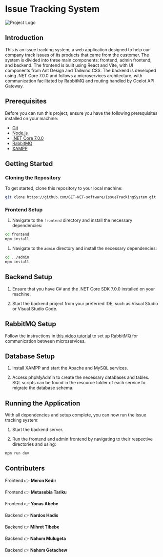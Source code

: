 # Issue Tracking System

![Project Logo](/path/to/your/logo.png) <!-- If you have a project logo, include it here -->

## Introduction

This is an issue tracking system, a web application designed to help our company track issues of its products that came from the customer. The system is divided into three main components: frontend, admin frontend, and backend. The frontend is built using React and Vite, with UI components from Ant Design and Tailwind CSS. The backend is developed using .NET Core 7.0.0 and follows a microservices architecture, with communication facilitated by RabbitMQ and routing handled by Ocelot API Gateway.

## Prerequisites

Before you can run this project, ensure you have the following prerequisites installed on your machine:

- [Git](https://git-scm.com/)
- [Node.js](https://nodejs.org/)
- [.NET Core 7.0.0](https://dotnet.microsoft.com/download/dotnet/7.0)
- [RabbitMQ](https://www.rabbitmq.com/download.html)
- [XAMPP](https://www.apachefriends.org/download.html)

## Getting Started

### Cloning the Repository

To get started, clone this repository to your local machine:

```bash
git clone https://github.com/GET-NET-software/IssueTrackingSystem.git
```

### Frontend Setup

1. Navigate to the `frontend` directory and install the necessary dependencies:

```bash
cd frontend
npm install
```

1. Navigate to the `admin` directory and install the necessary dependencies:

```bash
cd ../admin
npm install
```

## Backend Setup

1. Ensure that you have C# and the .NET Core SDK 7.0.0 installed on your machine.

2. Start the backend project from your preferred IDE, such as Visual Studio or Visual Studio Code.

## RabbitMQ Setup

Follow the instructions in [this video tutorial](https://www.youtube.com/watch?v=iQ4kENLfaNI&list=PLalrWAGybpB-UHbRDhFsBgXJM1g6T4IvO&index=1&pp=iAQB) to set up RabbitMQ for communication between microservices.

## Database Setup

1. Install XAMPP and start the Apache and MySQL services.

2. Access phpMyAdmin to create the necessary databases and tables. SQL scripts can be found in the resource folder of each service to migrate the database schema.

## Running the Application

With all dependencies and setup complete, you can now run the issue tracking system:

1. Start the backend server.

2. Run the frontend and admin frontend by navigating to their respective directories and using:

```bash
npm run dev
```

## Contributers

Frontend :point_right: **Meron Kedir**

Frontend :point_right: **Metasebia Tariku**

Frontend :point_right: **Yonas Abebe**

Backend :point_right: **Nardos Hadis**

Backend :point_right: **Mihret Tibebe**

Backend :point_right: **Nahom Mulugeta**

Backend :point_right: **Nahom Getachew**
